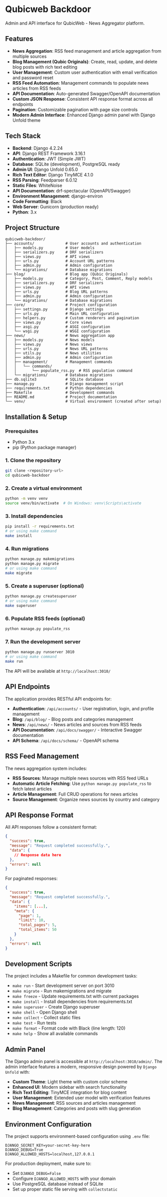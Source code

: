 # Qubicweb Backdoor

Admin and API interface for QubicWeb - News Aggregator platform.

## Features

- **News Aggregation**: RSS feed management and article aggregation from multiple sources
- **Blog Management (Qubic Originals)**: Create, read, update, and delete blog posts with rich text editing
- **User Management**: Custom user authentication with email verification and password reset
- **RSS Feed Automation**: Management commands to populate news articles from RSS feeds
- **API Documentation**: Auto-generated Swagger/OpenAPI documentation
- **Custom JSON Response**: Consistent API response format across all endpoints
- **Pagination**: Customizable pagination with page size controls
- **Modern Admin Interface**: Enhanced Django admin panel with Django Unfold theme

## Tech Stack

- **Backend**: Django 4.2.24
- **API**: Django REST Framework 3.16.1
- **Authentication**: JWT (Simple JWT)
- **Database**: SQLite (development), PostgreSQL ready
- **Admin UI**: Django Unfold 0.65.0
- **Rich Text Editor**: Django TinyMCE 4.1.0
- **RSS Parsing**: Feedparser 6.0.12
- **Static Files**: WhiteNoise
- **API Documentation**: drf-spectacular (OpenAPI/Swagger)
- **Environment Management**: django-environ
- **Code Formatting**: Black
- **Web Server**: Gunicorn (production ready)
- **Python**: 3.x

## Project Structure

```
qubicweb-backdoor/
├── accounts/              # User accounts and authentication
│   ├── models.py          # User models
│   ├── serializers.py     # DRF serializers
│   ├── views.py           # API views
│   ├── urls.py            # Account URL patterns
│   ├── admin.py           # Admin configuration
│   └── migrations/        # Database migrations
├── blog/                  # Blog app (Qubic Originals)
│   ├── models.py          # Category, Post, Comment, Reply models
│   ├── serializers.py     # DRF serializers
│   ├── views.py           # API views
│   ├── urls.py            # Blog URL patterns
│   ├── admin.py           # Admin configuration
│   └── migrations/        # Database migrations
├── core/                  # Project configuration
│   ├── settings.py        # Django settings
│   ├── urls.py            # Main URL configuration
│   ├── helpers.py         # Custom renderers and pagination
│   ├── views.py           # Core views
│   ├── asgi.py            # ASGI configuration
│   └── wsgi.py            # WSGI configuration
├── news/                  # News aggregation app
│   ├── models.py          # News models
│   ├── views.py           # News views
│   ├── urls.py            # News URL patterns
│   ├── utils.py           # News utilities
│   ├── admin.py           # Admin configuration
│   ├── management/        # Management commands
│   │   └── commands/
│   │       └── populate_rss.py  # RSS population command
│   └── migrations/        # Database migrations
├── db.sqlite3             # SQLite database
├── manage.py              # Django management script
├── requirements.txt       # Python dependencies
├── Makefile               # Development commands
├── README.md              # Project documentation
└── venv/                  # Virtual environment (created after setup)
```

## Installation & Setup

### Prerequisites

- Python 3.x
- pip (Python package manager)

### 1. Clone the repository

```bash
git clone <repository-url>
cd qubicweb-backdoor
```

### 2. Create a virtual environment

```bash
python -m venv venv
source venv/bin/activate  # On Windows: venv\Scripts\activate
```

### 3. Install dependencies

```bash
pip install -r requirements.txt
# or using make command
make install
```

### 4. Run migrations

```bash
python manage.py makemigrations
python manage.py migrate
# or using make command
make migrate
```

### 5. Create a superuser (optional)

```bash
python manage.py createsuperuser
# or using make command
make superuser
```

### 6. Populate RSS feeds (optional)

```bash
python manage.py populate_rss
```

### 7. Run the development server

```bash
python manage.py runserver 3010
# or using make command
make run
```

The API will be available at `http://localhost:3010/`

## API Endpoints

The application provides RESTful API endpoints for:

- **Authentication**: `/api/accounts/` - User registration, login, and profile management
- **Blog**: `/api/blog/` - Blog posts and categories management
- **News**: `/api/news/` - News articles and sources from RSS feeds
- **API Documentation**: `/api/docs/swagger/` - Interactive Swagger documentation
- **API Schema**: `/api/docs/schema/` - OpenAPI schema

## RSS Feed Management

The news aggregation system includes:

- **RSS Sources**: Manage multiple news sources with RSS feed URLs
- **Automatic Article Fetching**: Use `python manage.py populate_rss` to fetch latest articles
- **Article Management**: Full CRUD operations for news articles
- **Source Management**: Organize news sources by country and category

## API Response Format

All API responses follow a consistent format:

```json
{
  "success": true,
  "message": "Request completed successfully.",
  "data": {
    // Response data here
  },
  "errors": null
}
```

For paginated responses:

```json
{
  "success": true,
  "message": "Request completed successfully.",
  "data": {
    "items": [...],
    "meta": {
      "page": 1,
      "limit": 10,
      "total_pages": 5,
      "total_items": 50
    }
  },
  "errors": null
}
```

## Development Scripts

The project includes a Makefile for common development tasks:

- `make run` - Start development server on port 3010
- `make migrate` - Run makemigrations and migrate
- `make freeze` - Update requirements.txt with current packages
- `make install` - Install dependencies from requirements.txt
- `make superuser` - Create Django superuser
- `make shell` - Open Django shell
- `make collect` - Collect static files
- `make test` - Run tests
- `make format` - Format code with Black (line length: 120)
- `make help` - Show all available commands

## Admin Panel

The Django admin panel is accessible at `http://localhost:3010/admin/`.
The admin interface features a modern, responsive design powered by `Django Unfold` with:

- **Custom Theme**: Light theme with custom color scheme
- **Enhanced UI**: Modern sidebar with search functionality
- **Rich Text Editing**: TinyMCE integration for blog content
- **User Management**: Extended user model with verification features
- **News Management**: RSS sources and articles management
- **Blog Management**: Categories and posts with slug generation

## Environment Configuration

The project supports environment-based configuration using `.env` file:

```env
DJANGO_SECRET_KEY=your-secret-key-here
DJANGO_DEBUG=True
DJANGO_ALLOWED_HOSTS=localhost,127.0.0.1
```

For production deployment, make sure to:

- Set `DJANGO_DEBUG=False`
- Configure `DJANGO_ALLOWED_HOSTS` with your domain
- Use PostgreSQL database instead of SQLite
- Set up proper static file serving with `collectstatic`
